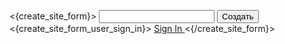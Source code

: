 
<{create_site_form}>
    <input type="text" name="name" />
    <button type="submit">
        Создать
    </button>
    <{create_site_form_user_sign_in}>
    <a href="<{user_sign_in_url}>">
        Sign In
    </a>
<{/create_site_form}>

